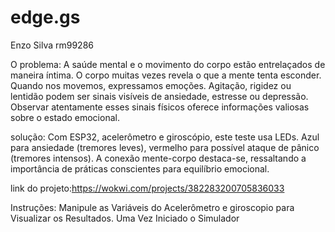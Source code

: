 # edge.gs
Enzo Silva 
rm99286

O problema: A saúde mental e o movimento do corpo estão entrelaçados de maneira íntima. O corpo muitas vezes revela o que a mente tenta esconder. Quando nos movemos, expressamos emoções. Agitação, rigidez ou lentidão podem ser sinais visíveis de ansiedade, estresse ou depressão. Observar atentamente esses sinais físicos oferece informações valiosas sobre o estado emocional.

solução: Com ESP32, acelerômetro e giroscópio, este teste usa LEDs. Azul para ansiedade (tremores leves), vermelho para possível ataque de pânico (tremores intensos). A conexão mente-corpo destaca-se, ressaltando a importância de práticas conscientes para equilíbrio emocional.

link do projeto:https://wokwi.com/projects/382283200705836033

Instruções: Manipule as Variáveis do Acelerômetro e giroscopio para Visualizar os Resultados. Uma Vez Iniciado o Simulador



